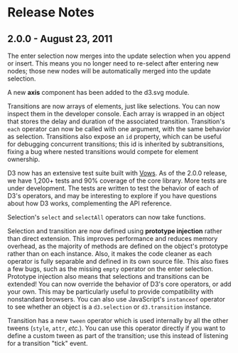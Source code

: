 # Release Notes

## 2.0.0 - August 23, 2011

The enter selection now merges into the update selection when you append or insert. This means you no longer need to re-select after entering new nodes; those new nodes will be automatically merged into the update selection.

A new **axis** component has been added to the d3.svg module.

Transitions are now arrays of elements, just like selections. You can now inspect them in the developer console. Each array is wrapped in an object that stores the delay and duration of the associated transition. Transition's `each` operator can now be called with one argument, with the same behavior as selection. Transitions also expose an `id` property, which can be useful for debugging concurrent transitions; this id is inherited by subtransitions, fixing a bug where nested transitions would compete for element ownership.

D3 now has an extensive test suite built with [Vows](http://vowsjs.org). As of the 2.0.0 release, we have 1,200+ tests and 90% coverage of the core library. More tests are under development. The tests are written to test the behavior of each of D3's operators, and may be interesting to explore if you have questions about how D3 works, complementing the API reference.

Selection's `select` and `selectAll` operators can now take functions.

Selection and transition are now defined using **prototype injection** rather than direct extension. This improves performance and reduces memory overhead, as the majority of methods are defined on the object's prototype rather than on each instance. Also, it makes the code cleaner as each operator is fully separable and defined in its own source file. This also fixes a few bugs, such as the missing `empty` operator on the enter selection. Prototype injection also means that selections and transitions can be extended! You can now override the behavior of D3's core operators, or add your own. This may be particularly useful to provide compatibility with nonstandard browsers. You can also use JavaScript's `instanceof` operator to see whether an object is a `d3.selection` or `d3.transition` instance.

Transition has a new `tween` operator which is used internally by all the other tweens (`style`, `attr`, *etc.*). You can use this operator directly if you want to define a custom tween as part of the transition; use this instead of listening for a transition "tick" event.
